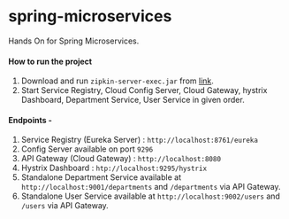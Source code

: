 # spring-microservices
Hands On for Spring Microservices.

#### How to run the project

1. Download  and run `zipkin-server-exec.jar` from [link](https://zipkin.io/pages/quickstart).
2. Start Service Registry, Cloud Config Server, Cloud Gateway, hystrix Dashboard, Department Service, User Service in given order.

#### Endpoints - 
1. Service Registry (Eureka Server) : `http://localhost:8761/eureka`
2. Config Server available on port `9296`
3. API Gateway (Cloud Gateway) : `http://localhost:8080`
4. Hystrix Dashboard : `htp://localhost:9295/hystrix`
5. Standalone Department Service available at `http://localhost:9001/departments` and `/departments` via API Gateway. 
5. Standalone User Service available at `http://localhost:9002/users` and `/users` via API Gateway. 

